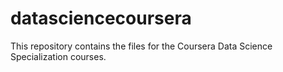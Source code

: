# datasciencecoursera
This repository contains the files for the Coursera Data Science Specialization courses.
